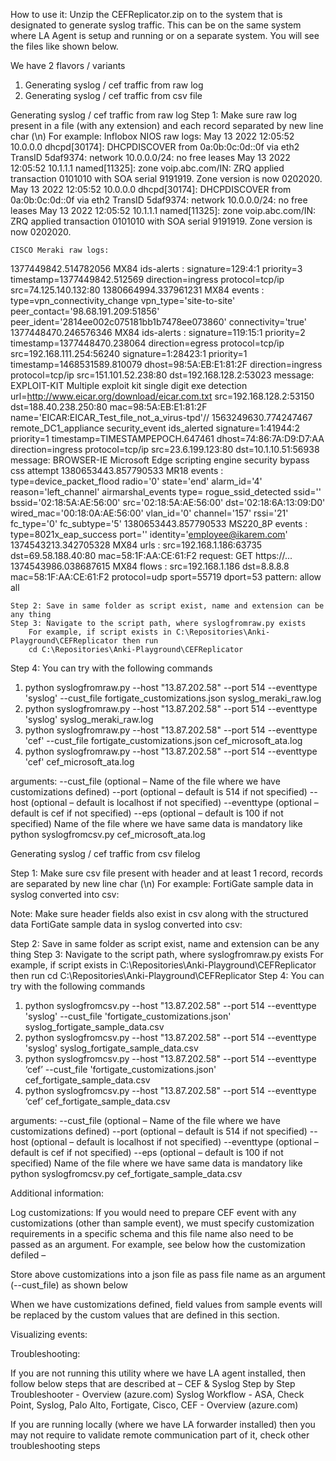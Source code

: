 How to use it:
	Unzip the CEFReplicator.zip on to the system that is designated to generate syslog traffic. This can be on the same system where LA Agent is setup and running or on a separate system.
You will see the files like shown below.
	 

We have 2 flavors / variants
1.	Generating syslog / cef traffic from raw log
2.	Generating syslog / cef traffic from csv file
	
Generating syslog / cef traffic from raw log
Step 1: Make sure raw log present in a file (with any extension) and each record separated by new line char (\n)
For example:
Inflobox NIOS raw logs:
May 13 2022 12:05:52 10.0.0.0 dhcpd[30174]: DHCPDISCOVER from 0a:0b:0c:0d::0f via eth2 TransID 5daf9374: network 10.0.0.0/24: no free leases
May 13 2022 12:05:52 10.1.1.1 named[11325]: zone voip.abc.com/IN: ZRQ applied transaction 0101010 with SOA serial 9191919. Zone version is now 0202020.
May 13 2022 12:05:52 10.0.0.0 dhcpd[30174]: DHCPDISCOVER from 0a:0b:0c:0d::0f via eth2 TransID 5daf9374: network 10.0.0.0/24: no free leases
May 13 2022 12:05:52 10.1.1.1 named[11325]: zone voip.abc.com/IN: ZRQ applied transaction 0101010 with SOA serial 9191919. Zone version is now 0202020.

	CISCO Meraki raw logs:
1377449842.514782056 MX84 ids-alerts : signature=129:4:1 priority=3 timestamp=1377449842.512569 direction=ingress protocol=tcp/ip src=74.125.140.132:80
1380664994.337961231 MX84 events : type=vpn_connectivity_change vpn_type='site-to-site' peer_contact='98.68.191.209:51856' peer_ident='2814ee002c075181bb1b7478ee073860' connectivity='true'
1377448470.246576346 MX84 ids-alerts : signature=119:15:1 priority=2 timestamp=1377448470.238064 direction=egress protocol=tcp/ip src=192.168.111.254:56240 signature=1:28423:1 priority=1 timestamp=1468531589.810079 dhost=98:5A:EB:E1:81:2F direction=ingress protocol=tcp/ip src=151.101.52.238:80 dst=192.168.128.2:53023 message: EXPLOIT-KIT Multiple exploit kit single digit exe detection url=http://www.eicar.org/download/eicar.com.txt src=192.168.128.2:53150 dst=188.40.238.250:80 mac=98:5A:EB:E1:81:2F name='EICAR:EICAR_Test_file_not_a_virus-tpd'// 1563249630.774247467 remote_DC1_appliance security_event ids_alerted signature=1:41944:2 priority=1 timestamp=TIMESTAMPEPOCH.647461 dhost=74:86:7A:D9:D7:AA direction=ingress protocol=tcp/ip src=23.6.199.123:80 dst=10.1.10.51:56938 message: BROWSER-IE Microsoft Edge scripting engine security bypass css attempt
1380653443.857790533 MR18 events : type=device_packet_flood radio='0' state='end' alarm_id='4' reason='left_channel' airmarshal_events type= rogue_ssid_detected ssid='' bssid='02:18:5A:AE:56:00' src='02:18:5A:AE:56:00' dst='02:18:6A:13:09:D0' wired_mac='00:18:0A:AE:56:00' vlan_id='0' channel='157' rssi='21' fc_type='0' fc_subtype='5'
1380653443.857790533 MS220_8P events : type=8021x_eap_success port='' identity='employee@ikarem.com'
1374543213.342705328 MX84 urls : src=192.168.1.186:63735 dst=69.58.188.40:80 mac=58:1F:AA:CE:61:F2 request: GET https://...
1374543986.038687615 MX84 flows : src=192.168.1.186 dst=8.8.8.8 mac=58:1F:AA:CE:61:F2 protocol=udp sport=55719 dport=53 pattern: allow all

	Step 2: Save in same folder as script exist, name and extension can be any thing
	Step 3: Navigate to the script path, where syslogfromraw.py exists
		For example, if script exists in C:\Repositories\Anki-Playground\CEFReplicator then run
		cd C:\Repositories\Anki-Playground\CEFReplicator
Step 4: You can try with the following commands
1.	python syslogfromraw.py --host "13.87.202.58" --port 514 --eventtype 'syslog' --cust_file fortigate_customizations.json syslog_meraki_raw.log     
2.	python syslogfromraw.py --host "13.87.202.58" --port 514 --eventtype 'syslog' syslog_meraki_raw.log
3.	python syslogfromraw.py --host "13.87.202.58" --port 514 --eventtype 'cef' --cust_file fortigate_customizations.json cef_microsoft_ata.log   
4.	python syslogfromraw.py --host "13.87.202.58" --port 514 --eventtype 'cef'  cef_microsoft_ata.log        

arguments:
--cust_file (optional – Name of the file where we have customizations defined)
--port (optional – default is 514 if not specified)
--host  (optional – default is localhost if not specified)
--eventtype  (optional – default is cef if not specified)
--eps  (optional – default is 100 if not specified)
Name of the file where we have same data is mandatory like python syslogfromcsv.py cef_microsoft_ata.log

Generating syslog / cef traffic from csv filelog

Step 1: Make sure csv file present with header and at least 1 record, records are separated by new line char (\n)
For example:
FortiGate sample data in syslog converted into csv:
 
Note: Make sure header fields also exist in csv along with the structured data
FortiGate sample data in syslog converted into csv:
 
	
Step 2: Save in same folder as script exist, name and extension can be any thing
	Step 3: Navigate to the script path, where syslogfromraw.py exists
		For example, if script exists in C:\Repositories\Anki-Playground\CEFReplicator then run
		cd C:\Repositories\Anki-Playground\CEFReplicator
Step 4: You can try with the following commands
1.	python syslogfromcsv.py --host "13.87.202.58" --port 514 --eventtype 'syslog' --cust_file 'fortigate_customizations.json' syslog_fortigate_sample_data.csv 
2.	python syslogfromcsv.py --host "13.87.202.58" --port 514 --eventtype 'syslog' syslog_fortigate_sample_data.csv 
3.	python syslogfromcsv.py --host "13.87.202.58" --port 514 --eventtype ‘cef’ --cust_file 'fortigate_customizations.json' cef_fortigate_sample_data.csv 
4.	python syslogfromcsv.py --host "13.87.202.58" --port 514 --eventtype ‘cef’  cef_fortigate_sample_data.csv

arguments:
--cust_file (optional – Name of the file where we have customizations defined)
--port (optional – default is 514 if not specified)
--host  (optional – default is localhost if not specified)
--eventtype  (optional – default is cef if not specified)
--eps  (optional – default is 100 if not specified)
Name of the file where we have same data is mandatory like python syslogfromcsv.py cef_fortigate_sample_data.csv

Additional information:


Log customizations:
If you would need to prepare CEF event with any customizations (other than sample event), we must specify customization requirements in a specific schema and this file name also need to be passed as an argument. 
For example, see below how the customization defiled – 
 

Store above customizations into a json file as pass file name as an argument (--cust_file) as shown below
 

When we have customizations defined, field values from sample events will be replaced by the custom values that are defined in this section. 

Visualizing events: 
 

Troubleshooting:

If you are not running this utility where we have LA agent installed, then follow below steps that are described at – 
CEF & Syslog Step by Step Troubleshooter - Overview (azure.com)
Syslog Workflow - ASA, Check Point, Syslog, Palo Alto, Fortigate, Cisco, CEF - Overview (azure.com)

If you are running locally (where we have LA forwarder installed) then you may not require to validate remote communication part of it, check other troubleshooting steps  
